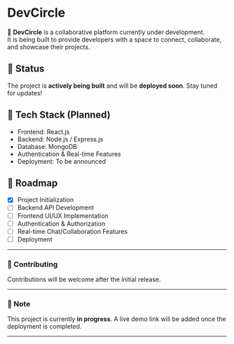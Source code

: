 # DevCircle

🚀 **DevCircle** is a collaborative platform currently under development.  
It is being built to provide developers with a space to connect, collaborate, and showcase their projects.  

## 📌 Status
The project is **actively being built** and will be **deployed soon**. Stay tuned for updates!  

## 🔧 Tech Stack (Planned)
- Frontend: React.js
- Backend: Node.js / Express.js
- Database: MongoDB
- Authentication & Real-time Features
- Deployment: To be announced  

## 📅 Roadmap
- [x] Project Initialization  
- [ ] Backend API Development  
- [ ] Frontend UI/UX Implementation  
- [ ] Authentication & Authorization  
- [ ] Real-time Chat/Collaboration Features  
- [ ] Deployment  

---

### 🤝 Contributing
Contributions will be welcome after the initial release.  

---

### 📢 Note
This project is currently **in progress**. A live demo link will be added once the deployment is completed.  

---
